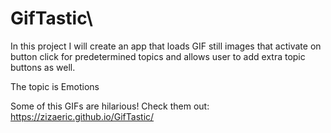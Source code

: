 # GifTastic\

In this project I will create an app that loads GIF still images that activate on button click for predetermined topics and allows user to add extra topic buttons as well.

The topic is Emotions

Some of this GIFs are hilarious! Check them out: https://zizaeric.github.io/GifTastic/